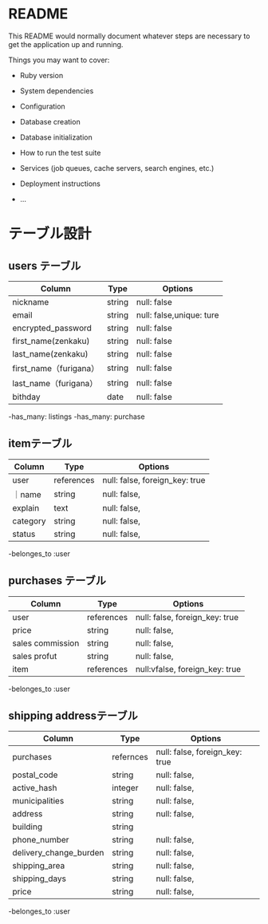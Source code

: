 # README

This README would normally document whatever steps are necessary to get the
application up and running.

Things you may want to cover:

* Ruby version

* System dependencies

* Configuration

* Database creation

* Database initialization

* How to run the test suite

* Services (job queues, cache servers, search engines, etc.)

* Deployment instructions

* ...

# テーブル設計

## users テーブル

| Column                 | Type              | Options     |
| ------------------    | ------             | ----------- |
| nickname                | string           | null: false |
| email                  |  string           | null: false,unique: ture |
| encrypted_password     | string            | null: false |
| first_name(zenkaku)    | string            | null: false |
| last_name(zenkaku)     | string            | null: false |
| first_name（furigana）  | string            | null: false |
| last_name（furigana）    | string            | null: false|
| bithday                  | date             | null: false |

-has_many: listings
-has_many: purchase

## itemテーブル

| Column               | Type            | Options                        |
| ------               | ----------      | ------------------------------ |
| user                 | references      | null: false, foreign_key: true |
｜name                 | string          | null: false,                   |
| explain              | text            | null: false,                   |
| category             | string          | null: false,                   |
| status               | string          | null: false,                   |
 


-belonges_to :user

## purchases テーブル

| Column             | Type       | Options                        |
| -------            | ---------- | ------------------------------ |
| user               | references | null: false, foreign_key: true |
| price              | string     | null: false,                   |
| sales commission   | string     | null: false,                   |
| sales profut       | string     | null: false,                   |
| item               | references | null:vfalse, foreign_key: true |
-belonges_to :user

## shipping addressテーブル

|Column              |Type         |Options                         |
|------------------  |------------ |-----------------------------   |
| purchases                 | refernces   | null: false, foreign_key: true|
| postal_code               | string      | null: false,                  |
| active_hash               | integer     | null: false,                  |
| municipalities            | string      | null: false,                  |
| address                   | string      | null: false,                  |
| building                  | string      |                               |
| phone_number              | string      | null: false,                  |
| delivery_change_burden    | string      | null: false,                  |
| shipping_area             | string      | null: false,                  |
| shipping_days             | string      | null: false,                  |
| price                     | string      | null: false,                  |


-belonges_to :user
